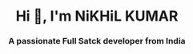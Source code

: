 <h1 align="center">Hi 👋, I'm NiKHiL KUMAR</h1>
<h3 align="center">A passionate Full Satck developer from India</h3>






<!-- - 👋 Hi, I’m Nikhil Kumar
- 👀 I’m interested in ...
- 🌱 I’m currently learning ...
- 💞️ I’m looking to collaborate on ...
- 📫 How to reach me ... -->

<!---
NiKHiLkr23/NiKHiLkr23 is a ✨ special ✨ repository because its `README.md` (this file) appears on your GitHub profile.
You can click the Preview link to take a look at your changes.
--->
